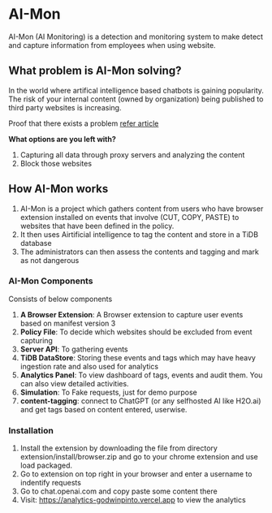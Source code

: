 # AI-Mon
AI-Mon (AI Monitoring) is a detection and monitoring system to make detect and capture information from employees when using website.

## What problem is AI-Mon solving?
In the world where artifical intelligence based chatbots is gaining popularity. The risk of your internal content (owned by organization) being published to third party websites is increasing.

Proof that there exists a problem [refer article](https://www.cyberhaven.com/blog/4-2-of-workers-have-pasted-company-data-into-chatgpt/)

**What options are you left with?**
1. Capturing all data through proxy servers and analyzing the content
2. Block those websites


## How AI-Mon works
1. AI-Mon is a project which gathers content from users who have browser extension installed on events that involve (CUT, COPY, PASTE) to websites that have been defined in the policy.
2. It then uses Airtificial intelligence to tag the content and store in a TiDB database
3. The administrators can then assess the contents and tagging and mark as not dangerous

### AI-Mon Components
Consists of below components
1. **A Browser Extension**: A Browser extension to capture user events based on manifest version 3
2. **Policy File**: To decide which websites should be excluded from event capturing
3. **Server API**: To gathering events
4. **TiDB DataStore**: Storing these events and tags which may have heavy ingestion rate and also used for analytics
5. **Analytics Panel**: To view dashboard of tags, events and audit them. You can also view detailed activities.
6. **Simulation**: To Fake requests, just for demo purpose
7. **content-tagging**:  connect to ChatGPT (or any selfhosted AI like H2O.ai) and get tags based on content entered, userwise.

### Installation
1. Install the extension by downloading the file from directory extension/install/browser.zip and go to your chrome extension and use load packaged.
2. Go to extension on top right in your browser and enter a username to indentify requests
3. Go to chat.openai.com and copy paste some content there
4. Visit: https://analytics-godwinpinto.vercel.app to view the analytics